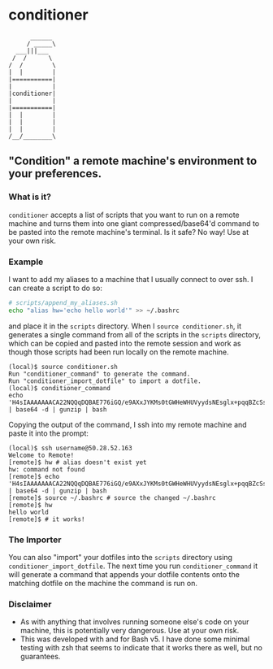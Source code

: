 # conditioner
```
      ______
     / _____\
  ___|||___
 /  /      \
/  /        \
|  |        |
|===========|
|           |
|conditioner|
|           |
|===========|
|  |        |
|  |        |
|  |        |
/__/________\

```
## "Condition" a remote machine's environment to your preferences.

### What is it?
`conditioner` accepts a list of scripts that you want to run on a remote machine and turns them into one giant compressed/base64'd command to be pasted into the remote machine's terminal. Is it safe? No way! Use at your own risk.

### Example
I want to add my aliases to a machine that I usually connect to over ssh. I can create a script to do so:

```bash
# scripts/append_my_aliases.sh
echo "alias hw='echo hello world'" >> ~/.bashrc
```

and place it in the `scripts` directory. When I `source conditioner.sh`, it generates a single command from all of the scripts in the `scripts` directory, which can be copied and pasted into the remote session and work as though those scripts had been run locally on the remote machine.

```
(local)$ source conditioner.sh
Run "conditioner_command" to generate the command.
Run "conditioner_import_dotfile" to import a dotfile.
(local)$ conditioner_command
echo 'H4sIAAAAAAACA22NQQqDQBAE776iGQ/e9AXxJYKMs0tGWHeWHUVyydsNEsglx+pqqBZcSsxh3l4zp5U9eu/atHCpa9l9+KujqIHuAXo+ups1pmQ4rabQEcYR76Ff2LXK91+PjIncjirxJyfCbkjGAaKcn58CNRdmuxT5lwAAAA==' | base64 -d | gunzip | bash
```

Copying the output of the command, I ssh into my remote machine and paste it into the prompt:

```
(local)$ ssh username@50.28.52.163
Welcome to Remote!
[remote]$ hw # alias doesn't exist yet
hw: command not found
[remote]$ echo 'H4sIAAAAAAACA22NQQqDQBAE776iGQ/e9AXxJYKMs0tGWHeWHUVyydsNEsglx+pqqBZcSsxh3l4zp5U9eu/atHCpa9l9+KujqIHuAXo+ups1pmQ4rabQEcYR76Ff2LXK91+PjIncjirxJyfCbkjGAaKcn58CNRdmuxT5lwAAAA==' | base64 -d | gunzip | bash
[remote]$ source ~/.bashrc # source the changed ~/.bashrc
[remote]$ hw
hello world
[remote]$ # it works!
```

### The Importer
You can also "import" your dotfiles into the `scripts` directory using `conditioner_import_dotfile`. The next time you run `conditioner_command` it will generate a command that appends your dotfile contents onto the matching dotfile on the machine the command is run on.

### Disclaimer
- As with anything that involves running someone else's code on your machine, this is potentially very dangerous. Use at your own risk.
- This was developed with and for Bash v5. I have done some minimal testing with zsh that seems to indicate that it works there as well, but no guarantees.
